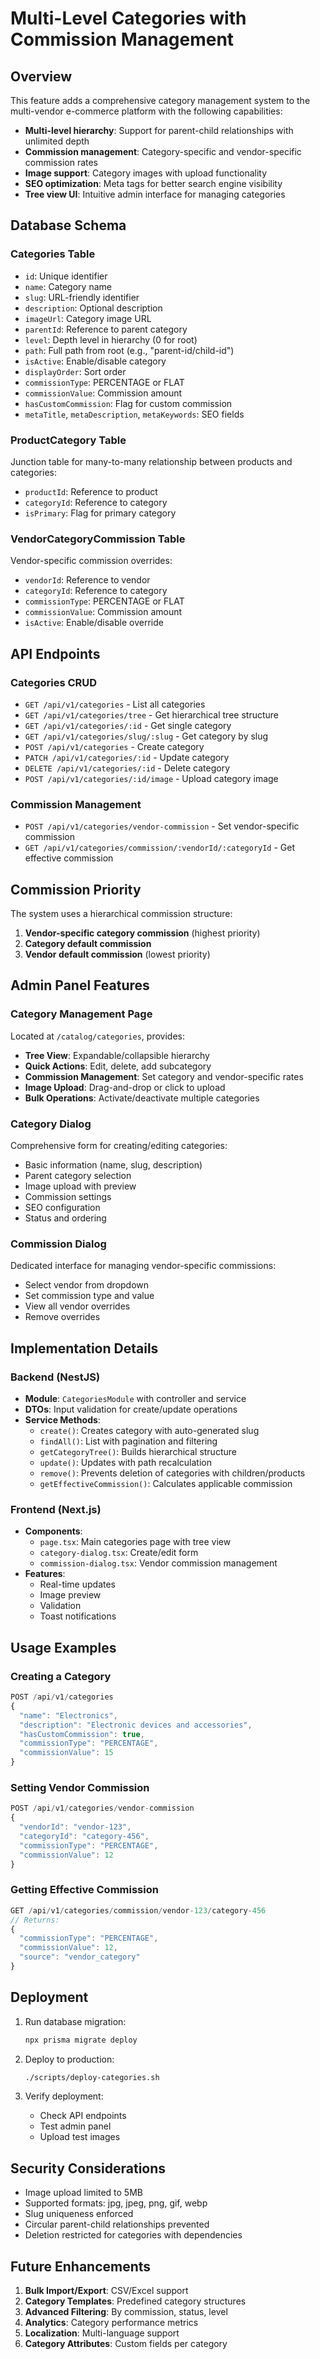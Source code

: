 # Multi-Level Categories with Commission Management

## Overview

This feature adds a comprehensive category management system to the multi-vendor e-commerce platform with the following capabilities:

- **Multi-level hierarchy**: Support for parent-child relationships with unlimited depth
- **Commission management**: Category-specific and vendor-specific commission rates
- **Image support**: Category images with upload functionality
- **SEO optimization**: Meta tags for better search engine visibility
- **Tree view UI**: Intuitive admin interface for managing categories

## Database Schema

### Categories Table
- `id`: Unique identifier
- `name`: Category name
- `slug`: URL-friendly identifier
- `description`: Optional description
- `imageUrl`: Category image URL
- `parentId`: Reference to parent category
- `level`: Depth level in hierarchy (0 for root)
- `path`: Full path from root (e.g., "parent-id/child-id")
- `isActive`: Enable/disable category
- `displayOrder`: Sort order
- `commissionType`: PERCENTAGE or FLAT
- `commissionValue`: Commission amount
- `hasCustomCommission`: Flag for custom commission
- `metaTitle`, `metaDescription`, `metaKeywords`: SEO fields

### ProductCategory Table
Junction table for many-to-many relationship between products and categories:
- `productId`: Reference to product
- `categoryId`: Reference to category
- `isPrimary`: Flag for primary category

### VendorCategoryCommission Table
Vendor-specific commission overrides:
- `vendorId`: Reference to vendor
- `categoryId`: Reference to category
- `commissionType`: PERCENTAGE or FLAT
- `commissionValue`: Commission amount
- `isActive`: Enable/disable override

## API Endpoints

### Categories CRUD
- `GET /api/v1/categories` - List all categories
- `GET /api/v1/categories/tree` - Get hierarchical tree structure
- `GET /api/v1/categories/:id` - Get single category
- `GET /api/v1/categories/slug/:slug` - Get category by slug
- `POST /api/v1/categories` - Create category
- `PATCH /api/v1/categories/:id` - Update category
- `DELETE /api/v1/categories/:id` - Delete category
- `POST /api/v1/categories/:id/image` - Upload category image

### Commission Management
- `POST /api/v1/categories/vendor-commission` - Set vendor-specific commission
- `GET /api/v1/categories/commission/:vendorId/:categoryId` - Get effective commission

## Commission Priority

The system uses a hierarchical commission structure:

1. **Vendor-specific category commission** (highest priority)
2. **Category default commission**
3. **Vendor default commission** (lowest priority)

## Admin Panel Features

### Category Management Page
Located at `/catalog/categories`, provides:

- **Tree View**: Expandable/collapsible hierarchy
- **Quick Actions**: Edit, delete, add subcategory
- **Commission Management**: Set category and vendor-specific rates
- **Image Upload**: Drag-and-drop or click to upload
- **Bulk Operations**: Activate/deactivate multiple categories

### Category Dialog
Comprehensive form for creating/editing categories:
- Basic information (name, slug, description)
- Parent category selection
- Image upload with preview
- Commission settings
- SEO configuration
- Status and ordering

### Commission Dialog
Dedicated interface for managing vendor-specific commissions:
- Select vendor from dropdown
- Set commission type and value
- View all vendor overrides
- Remove overrides

## Implementation Details

### Backend (NestJS)
- **Module**: `CategoriesModule` with controller and service
- **DTOs**: Input validation for create/update operations
- **Service Methods**:
  - `create()`: Creates category with auto-generated slug
  - `findAll()`: List with pagination and filtering
  - `getCategoryTree()`: Builds hierarchical structure
  - `update()`: Updates with path recalculation
  - `remove()`: Prevents deletion of categories with children/products
  - `getEffectiveCommission()`: Calculates applicable commission

### Frontend (Next.js)
- **Components**:
  - `page.tsx`: Main categories page with tree view
  - `category-dialog.tsx`: Create/edit form
  - `commission-dialog.tsx`: Vendor commission management
- **Features**:
  - Real-time updates
  - Image preview
  - Validation
  - Toast notifications

## Usage Examples

### Creating a Category
```typescript
POST /api/v1/categories
{
  "name": "Electronics",
  "description": "Electronic devices and accessories",
  "hasCustomCommission": true,
  "commissionType": "PERCENTAGE",
  "commissionValue": 15
}
```

### Setting Vendor Commission
```typescript
POST /api/v1/categories/vendor-commission
{
  "vendorId": "vendor-123",
  "categoryId": "category-456",
  "commissionType": "PERCENTAGE",
  "commissionValue": 12
}
```

### Getting Effective Commission
```typescript
GET /api/v1/categories/commission/vendor-123/category-456
// Returns:
{
  "commissionType": "PERCENTAGE",
  "commissionValue": 12,
  "source": "vendor_category"
}
```

## Deployment

1. Run database migration:
   ```bash
   npx prisma migrate deploy
   ```

2. Deploy to production:
   ```bash
   ./scripts/deploy-categories.sh
   ```

3. Verify deployment:
   - Check API endpoints
   - Test admin panel
   - Upload test images

## Security Considerations

- Image upload limited to 5MB
- Supported formats: jpg, jpeg, png, gif, webp
- Slug uniqueness enforced
- Circular parent-child relationships prevented
- Deletion restricted for categories with dependencies

## Future Enhancements

1. **Bulk Import/Export**: CSV/Excel support
2. **Category Templates**: Predefined category structures
3. **Advanced Filtering**: By commission, status, level
4. **Analytics**: Category performance metrics
5. **Localization**: Multi-language support
6. **Category Attributes**: Custom fields per category